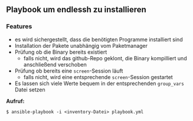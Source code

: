 ## Playbook um endlessh zu installieren

### Features ###
* es wird sichergestellt, dass die benötigten Programme installiert sind
* Installation der Pakete unabhängig vom Paketmanager
* Prüfung ob die Binary bereits existiert   
  * falls nicht, wird das github-Repo geklont, die Binary kompilliert und anschließend verschoben
* Prüfung ob bereits eine `screen`-Session läuft
  * falls nicht, wird eine entsprechende `screen`-Session gestartet
* Es lassen sich viele Werte bequem in der entsprechenden `group_vars` Datei setzen

**Aufruf:**
```
$ ansible-playbook -i <inventory-Datei> playbook.yml
```